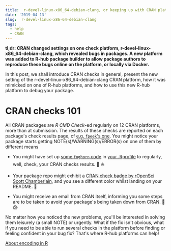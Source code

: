 ```yaml
---
title:  r-devel-linux-x86_64-debian-clang, or keeping up with CRAN platforms with help from R-hub
date: '2019-04-13'
slug:  r-devel-linux-x86-64-debian-clang
tags:
  - help
  - CRAN
---
```


**tl;dr: CRAN changed settings on one check platform,  r-devel-linux-x86_64-debian-clang, which revealed bugs in packages. A new platform was added to R-hub package builder to allow package authors to reproduce these bugs online on the platform, or locally via Docker.**

In this post, we shall introduce CRAN checks in general, present the new setting of the r-devel-linux-x86_64-debian-clang CRAN platform, how it was mimicked on one of R-hub platforms, and how to use this new R-hub platform to debug your package.

# CRAN checks 101

All CRAN packages are _R CMD Check_-ed regularly on 12 CRAN platforms, more than at submission. The results of these checks are reported on each package's check results page, cf [e.g. `fpeek`'s one](https://cran.r-project.org/web/checks/check_results_fpeek.html). You might notice your package starts getting NOTE(s)/WARNING(s)/ERROR(s) on one of them by different means

* You might have set up [some `foghorn` code](https://github.com/fmichonneau/foghorn) in [your .Rprofile](https://www.tidyverse.org/articles/2019/04/usethis-1.5.0/#options-to-set-in-rprofile) to regularly, well, check, your CRAN checks results.  :loudspeaker: :boat:

* Your package repo might exhibit a [CRAN check badge by rOpenSci Scott Chamberlain](https://github.com/ropensci/cchecksapi#badges), and you see a different color whilst landing on your README.  :traffic_light:

* You might receive an email from CRAN itself, informing you some steps are to be taken to avoid your package's being taken down from CRAN.  :email: :scream:

No matter how you noticed the new problems, you'll be interested in solving them leisurely (a small NOTE) or urgently. What if the fix isn't obvious, what if you need to be able to run several checks in the platform before finding or feeling confident in your bug fix? That's where R-hub platforms can help!

[About encoding in R](https://kevinushey.github.io/blog/2018/02/21/string-encoding-and-r/)
